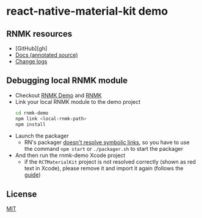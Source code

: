 # react-native-material-kit demo

## RNMK resources
- [GitHub][gh]
- [Docs (annotated source)][docs]
- [Change logs][releases]

## Debugging local RNMK module

- Checkout [RNMK Demo] and [RNMK]
- Link your local RNMK module to the demo project
  ```sh
  cd rnmk-demo
  npm link <local-rnmk-path>
  npm install

  ```
- Launch the packager
  - RN's packager [doesn't resolve symbolic links], so you have to use the command `npm start` or `./packager.sh` to start the packager
- And then run the rnmk-demo Xcode project
  - if the `RCTMaterialKit` project is not resolved correctly (shown as red text in Xcode), please remove it and import it again (follows the [guide][ios guide])

## License
[MIT][license]

[RNMK Demo]: https://github.com/xinthink/rnmk-demo
[RNMK]: https://github.com/xinthink/react-native-material-kit
[docs]: http://xinthink.github.io/react-native-material-kit/docs/index.html
[releases]: https://github.com/xinthink/react-native-material-kit/releases
[license]: https://raw.githubusercontent.com/xinthink/react-native-material-kit/master/LICENSE.md
[doesn't resolve symbolic links]: https://github.com/facebook/react-native/issues/637
[ios guide]: https://github.com/xinthink/react-native-material-kit#ios

